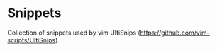 Snippets
========

Collection of snippets used by vim UltiSnips (https://github.com/vim-scripts/UltiSnips).
